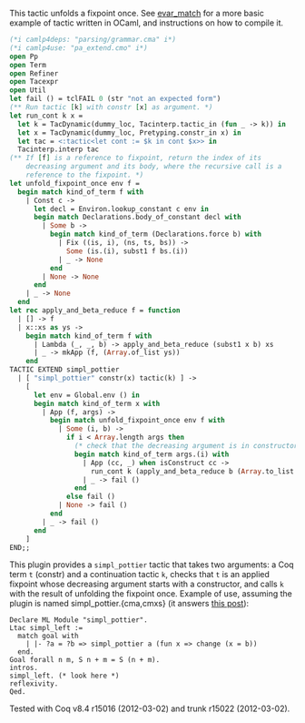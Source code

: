 This tactic unfolds a fixpoint once. See [evar\_match](evar_match) for a more basic example of tactic written in OCaml, and instructions on how to compile it.

```ocaml
(*i camlp4deps: "parsing/grammar.cma" i*)
(*i camlp4use: "pa_extend.cmo" i*)
open Pp
open Term
open Refiner
open Tacexpr
open Util
let fail () = tclFAIL 0 (str "not an expected form")
(** Run tactic [k] with constr [x] as argument. *)
let run_cont k x =
  let k = TacDynamic(dummy_loc, Tacinterp.tactic_in (fun _ -> k)) in
  let x = TacDynamic(dummy_loc, Pretyping.constr_in x) in
  let tac = <:tactic<let cont := $k in cont $x>> in
  Tacinterp.interp tac
(** If [f] is a reference to fixpoint, return the index of its
    decreasing argument and its body, where the recursive call is a
    reference to the fixpoint. *)
let unfold_fixpoint_once env f =
  begin match kind_of_term f with
    | Const c ->
      let decl = Environ.lookup_constant c env in
      begin match Declarations.body_of_constant decl with
        | Some b ->
          begin match kind_of_term (Declarations.force b) with
            | Fix ((is, i), (ns, ts, bs)) ->
              Some (is.(i), subst1 f bs.(i))
            | _ -> None
          end
        | None -> None
      end
    | _ -> None
  end
let rec apply_and_beta_reduce f = function
  | [] -> f
  | x::xs as ys ->
    begin match kind_of_term f with
      | Lambda (_, _, b) -> apply_and_beta_reduce (subst1 x b) xs
      | _ -> mkApp (f, (Array.of_list ys))
    end
TACTIC EXTEND simpl_pottier
  | [ "simpl_pottier" constr(x) tactic(k) ] ->
    [
      let env = Global.env () in
      begin match kind_of_term x with
        | App (f, args) ->
          begin match unfold_fixpoint_once env f with
            | Some (i, b) ->
              if i < Array.length args then
                (* check that the decreasing argument is in constructor form *)
                begin match kind_of_term args.(i) with
                  | App (cc, _) when isConstruct cc ->
                    run_cont k (apply_and_beta_reduce b (Array.to_list args))
                  | _ -> fail ()
                end
              else fail ()
            | None -> fail ()
          end
        | _ -> fail ()
      end
    ]
END;;
```

This plugin provides a `simpl_pottier` tactic that takes two arguments: a Coq term `t` (constr) and a continuation tactic `k`, checks that `t` is an applied fixpoint whose decreasing argument starts with a constructor, and calls `k` with the result of unfolding the fixpoint once. Example of use, assuming the plugin is named simpl\_pottier.{cma,cmxs} (it answers [this post](http://article.gmane.org/gmane.science.mathematics.logic.coq.club/7934)):

```coq
Declare ML Module "simpl_pottier".
Ltac simpl_left :=
  match goal with
    | |- ?a = ?b => simpl_pottier a (fun x => change (x = b))
  end.
Goal forall n m, S n + m = S (n + m).
intros.
simpl_left. (* look here *)
reflexivity.
Qed.
```

Tested with Coq v8.4 r15016 (2012-03-02) and trunk r15022 (2012-03-02).
